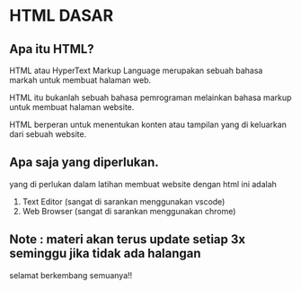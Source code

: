 # HTML DASAR

## Apa itu HTML?
HTML atau HyperText Markup Language merupakan sebuah bahasa markah untuk membuat halaman web.

HTML itu bukanlah sebuah bahasa pemrograman melainkan bahasa markup untuk membuat halaman website.

HTML berperan untuk menentukan konten atau tampilan yang di keluarkan dari sebuah website.

## Apa saja yang diperlukan.
yang di perlukan dalam latihan membuat website dengan html ini adalah <br>
1) Text Editor (sangat di sarankan menggunakan vscode)
2) Web Browser (sangat di sarankan menggunakan chrome)

## Note : materi akan terus update setiap 3x seminggu jika tidak ada halangan <br>
selamat berkembang semuanya!!
